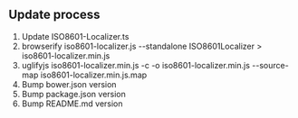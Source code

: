 ## Update process

1. Update ISO8601-Localizer.ts
2. browserify iso8601-localizer.js --standalone ISO8601Localizer > iso8601-localizer.min.js
3. uglifyjs iso8601-localizer.min.js -c -o iso8601-localizer.min.js --source-map iso8601-localizer.min.js.map
4. Bump bower.json version
5. Bump package.json version
6. Bump README.md version
